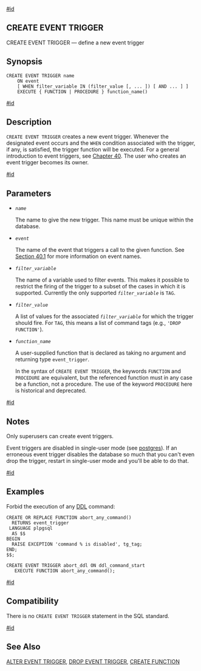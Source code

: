 [#id](#SQL-CREATEEVENTTRIGGER)

## CREATE EVENT TRIGGER

CREATE EVENT TRIGGER — define a new event trigger

## Synopsis

```
CREATE EVENT TRIGGER name
    ON event
    [ WHEN filter_variable IN (filter_value [, ... ]) [ AND ... ] ]
    EXECUTE { FUNCTION | PROCEDURE } function_name()
```

[#id](#id-1.9.3.63.5)

## Description

`CREATE EVENT TRIGGER` creates a new event trigger. Whenever the designated event occurs and the `WHEN` condition associated with the trigger, if any, is satisfied, the trigger function will be executed. For a general introduction to event triggers, see [Chapter 40](event-triggers). The user who creates an event trigger becomes its owner.

[#id](#id-1.9.3.63.6)

## Parameters

- _`name`_

  The name to give the new trigger. This name must be unique within the database.

- _`event`_

  The name of the event that triggers a call to the given function. See [Section 40.1](event-trigger-definition) for more information on event names.

- _`filter_variable`_

  The name of a variable used to filter events. This makes it possible to restrict the firing of the trigger to a subset of the cases in which it is supported. Currently the only supported _`filter_variable`_ is `TAG`.

- _`filter_value`_

  A list of values for the associated _`filter_variable`_ for which the trigger should fire. For `TAG`, this means a list of command tags (e.g., `'DROP FUNCTION'`).

- _`function_name`_

  A user-supplied function that is declared as taking no argument and returning type `event_trigger`.

  In the syntax of `CREATE EVENT TRIGGER`, the keywords `FUNCTION` and `PROCEDURE` are equivalent, but the referenced function must in any case be a function, not a procedure. The use of the keyword `PROCEDURE` here is historical and deprecated.

[#id](#SQL-CREATEEVENTTRIGGER-NOTES)

## Notes

Only superusers can create event triggers.

Event triggers are disabled in single-user mode (see [postgres](app-postgres)). If an erroneous event trigger disables the database so much that you can't even drop the trigger, restart in single-user mode and you'll be able to do that.

[#id](#SQL-CREATEEVENTTRIGGER-EXAMPLES)

## Examples

Forbid the execution of any [DDL](ddl) command:

```
CREATE OR REPLACE FUNCTION abort_any_command()
  RETURNS event_trigger
 LANGUAGE plpgsql
  AS $$
BEGIN
  RAISE EXCEPTION 'command % is disabled', tg_tag;
END;
$$;

CREATE EVENT TRIGGER abort_ddl ON ddl_command_start
   EXECUTE FUNCTION abort_any_command();
```

[#id](#SQL-CREATEEVENTTRIGGER-COMPATIBILITY)

## Compatibility

There is no `CREATE EVENT TRIGGER` statement in the SQL standard.

[#id](#id-1.9.3.63.10)

## See Also

[ALTER EVENT TRIGGER](sql-altereventtrigger), [DROP EVENT TRIGGER](sql-dropeventtrigger), [CREATE FUNCTION](sql-createfunction)
